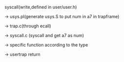 syscall(write,defined in user/user.h)

-> usys.pl(generate usys.S to put num in a7 in trapframe)

-> trap.c(through ecall)

-> syscall.c (syscall and get a7 as num)

-> specific function according to the type

-> usertrap return 
